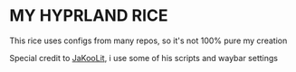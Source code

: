# MY HYPRLAND RICE
This rice uses configs from many repos, so it's not 100% pure my creation

Special credit to [JaKooLit](https://github.com/JaKooLit), i use some of his scripts and waybar settings
